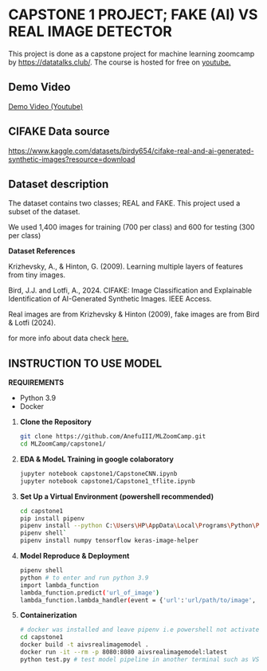 # CAPSTONE 1 PROJECT; FAKE (AI) VS REAL IMAGE DETECTOR
This project is done as a capstone project for machine learning zoomcamp by 
https://datatalks.club/. The course is hosted for free on <a href ="https://www.youtube.com/watch?v=8wuR_Oz-to0&list=PL3MmuxUbc_hIhxl5Ji8t4O6lPAOpHaCLR&index=1">youtube.</a>

## Demo Video

<a href = "https://youtu.be/cS6oa99W7rg" target = "_blank">Demo Video (Youtube)</a>

## CIFAKE Data source 
https://www.kaggle.com/datasets/birdy654/cifake-real-and-ai-generated-synthetic-images?resource=download

## Dataset description

The dataset contains two classes; REAL and FAKE. This project used a subset of the dataset.

We used 1,400 images for training (700 per class) and 600 for testing (300 per class)

**Dataset References**

Krizhevsky, A., & Hinton, G. (2009). Learning multiple layers of features from tiny images.

Bird, J.J. and Lotfi, A., 2024. CIFAKE: Image Classification and Explainable Identification of AI-Generated Synthetic Images. IEEE Access.

Real images are from Krizhevsky & Hinton (2009), fake images are from Bird & Lotfi (2024).

for more info about data check <a href = "https://www.kaggle.com/datasets/birdy654/cifake-real-and-ai-generated-synthetic-images?resource=download"> here.</a>

## INSTRUCTION TO USE MODEL
**REQUIREMENTS**
- Python 3.9
- Docker

1. **Clone the Repository**

   ```bash
   git clone https://github.com/AnefuIII/MLZoomCamp.git
   cd MLZoomCamp/capstone1/
   ```
2. **EDA & ModeL Training in google colaboratory**
    ```bash
    jupyter notebook capstone1/CapstoneCNN.ipynb
    jupyter notebook capstone1/Capstone1_tflite.ipynb
    ```

3. **Set Up a Virtual Environment (powershell recommended)**
    ```bash
    cd capstone1
    pip install pipenv
    pipenv install --python C:\Users\HP\AppData\Local\Programs\Python\Python39\python.exe # Python 3.9 location
    pipenv shell`
    pipenv install numpy tensorflow keras-image-helper
    ```

4. **Model Reproduce & Deployment**
    ```bash
    pipenv shell 
    python # to enter and run python 3.9
    import lambda_function
    lambda_function.predict('url_of_image')
    lambda_function.lambda_handler(event = {'url':'url/path/to/image', None)
    ```

5. **Containerization**
    ```bash
    # docker was installed and leave pipenv i.e powershell not activated 
    cd capstone1
    docker build -t aivsrealimagemodel .
    docker run -it --rm -p 8080:8080 aivsrealimagemodel:latest
    python test.py # test model pipeline in another terminal such as VS Code
    ```



